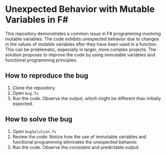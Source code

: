 # Unexpected Behavior with Mutable Variables in F# 

This repository demonstrates a common issue in F# programming involving mutable variables. The code exhibits unexpected behavior due to changes in the values of mutable variables after they have been used in a function. This can be problematic, especially in larger, more complex projects. The solution proposes to improve the code by using immutable variables and functional programming principles.  

## How to reproduce the bug

1. Clone the repository.
2. Open `bug.fs`
3. Run the code.  Observe the output, which might be different than initially expected.

## How to solve the bug

1. Open `bugSolution.fs`
2. Review the code: Notice how the use of immutable variables and functional programming eliminates the unexpected behavior. 
3. Run the code. Observe the consistent and predictable output.